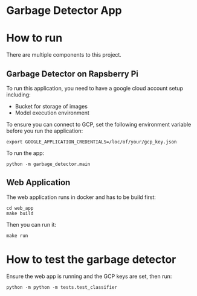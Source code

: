 # Garbage Detector App

# How to run

There are multiple components to this project.

## Garbage Detector on Rapsberry Pi

To run this application, you need to have a google cloud account setup including:

- Bucket for storage of images
- Model execution environment

To ensure you can connect to GCP, set the following environment variable before you run the application:
        
    export GOOGLE_APPLICATION_CREDENTIALS=/loc/of/your/gcp_key.json

To run the app:

    python -m garbage_detector.main

## Web Application

The web application runs in docker and has to be build first:

    cd web_app
    make build

Then you can run it:
    
    make run

# How to test the garbage detector

Ensure the web app is running and the GCP keys are set, then run:

    python -m python -m tests.test_classifier
